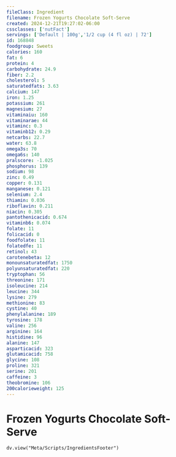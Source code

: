 ```yaml
---
fileClass: Ingredient
filename: Frozen Yogurts Chocolate Soft-Serve
created: 2024-12-21T19:27:02-06:00
cssclasses: ['nutFact']
servings: ['Default | 100g','1/2 cup (4 fl oz) | 72']
id: 168848
foodgroup: Sweets
calories: 160
fat: 6
protein: 4
carbohydrate: 24.9
fiber: 2.2
cholesterol: 5
saturatedfats: 3.63
calcium: 147
iron: 1.25
potassium: 261
magnesium: 27
vitaminaiu: 160
vitaminarae: 44
vitaminc: 0.3
vitaminb12: 0.29
netcarbs: 22.7
water: 63.8
omega3s: 70
omega6s: 140
pralscore: -1.025
phosphorus: 139
sodium: 98
zinc: 0.49
copper: 0.131
manganese: 0.121
selenium: 2.4
thiamin: 0.036
riboflavin: 0.211
niacin: 0.305
pantothenicacid: 0.674
vitaminb6: 0.074
folate: 11
folicacid: 0
foodfolate: 11
folatedfe: 11
retinol: 43
carotenebeta: 12
monounsaturatedfat: 1750
polyunsaturatedfat: 220
tryptophan: 56
threonine: 171
isoleucine: 214
leucine: 344
lysine: 279
methionine: 83
cystine: 40
phenylalanine: 189
tyrosine: 178
valine: 256
arginine: 164
histidine: 96
alanine: 147
asparticacid: 323
glutamicacid: 758
glycine: 108
proline: 321
serine: 201
caffeine: 3
theobromine: 106
200calorieweight: 125
---
```


# Frozen Yogurts Chocolate Soft-Serve

```dataviewjs
dv.view("Meta/Scripts/IngredientsFooter")
```